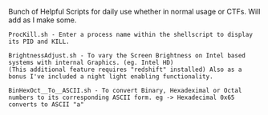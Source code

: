 Bunch of Helpful Scripts for daily use whether in normal usage or CTFs. Will add as I make some.


	ProcKill.sh - Enter a process name within the shellscript to display its PID and KILL.

	BrightnessAdjust.sh - To vary the Screen Brightness on Intel based systems with internal Graphics. (eg. Intel HD)
	(This additional feature requires "redshift" installed) Also as a bonus I've included a night light enabling functionality.

	BinHexOct__To__ASCII.sh - To convert Binary, Hexadeximal or Octal numbers to its corresponding ASCII form. eg -> Hexadecimal 0x65 converts to ASCII "a"
